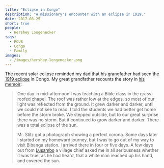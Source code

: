 ```yaml
---
title: "Eclipse in Congo"
description: "A missionary's encounter with an eclipse in 1919."
date: 2017-08-25
short: true
people:
  - Hershey Longenecker
tags:
  - PCUS
  - Congo
  - Family
images:
  - /images/hershey-longenecker.png
---
```


The recent solar eclipse reminded my dad that his grandfather had seen the [1919 eclipse](https://en.wikipedia.org/wiki/Solar_eclipse_of_May_29,_1919) in Congo. My great grandfather recounts the story in [his memoir](http://congo.ulsterworldly.com/ch2.htm):

> One day in mid-afternoon I was teaching a Bible class in the grass-roofed chapel. The roof was rather low at the edges, so most of our light was reflected from the ground. It grew darker and darker, until we could not see to read. I told the students we had better get home before the storm broke. We stepped outside, but to our great surprise there was no storm. But it continued to grow darker and darker. There was a total eclipse of the sun.
>
> Mr. Stilz got a photograph showing a perfect corona. Some days later I started on my homeward journey, but I was to go out of my way to visit Bibanga station. I arrived there in four or five days. A few days out from [Lusambo](https://en.wikipedia.org/wiki/Lusambo) a village chief asked me in all seriousness whether it was true, as he had heard, that a white man reached up his hand, and covered the sun.

